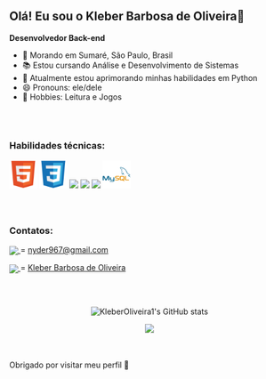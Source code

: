 ## Olá! Eu sou o Kleber Barbosa de Oliveira👋
   **Desenvolvedor Back-end**

- 📍 Morando em Sumaré, São Paulo, Brasil
- 📚 Estou cursando Análise e Desenvolvimento de Sistemas
- 🌱 Atualmente estou aprimorando minhas habilidades em Python
- 😄 Pronouns: ele/dele
- 🏓 Hobbies: Leitura e Jogos

##

<br>
  <h3> Habilidades técnicas: </h3>
  <div style="display: inline_block">  
  <img height="50" src="https://raw.githubusercontent.com/devicons/devicon/master/icons/html5/html5-original.svg"/>
  <img height="50" src="https://raw.githubusercontent.com/devicons/devicon/master/icons/css3/css3-original.svg">
  <img height="50" src="https://user-images.githubusercontent.com/25181517/117447155-6a868a00-af3d-11eb-9cfe-245df15c9f3f.png"/>
  <img height="50" src="https://user-images.githubusercontent.com/25181517/183423507-c056a6f9-1ba8-4312-a350-19bcbc5a8697.png"/>
  <img height="50" src="https://user-images.githubusercontent.com/25181517/192108372-f71d70ac-7ae6-4c0d-8395-51d8870c2ef0.png"/>
  <img height="50" src="https://github.com/devicons/devicon/blob/master/icons/mysql/mysql-original-wordmark.svg">
  </div>
  <br>
  <br>

##

<h3> Contatos: </h3>
  
  <a href="mailto:nyder967@gmail.com"> <img align="center" src="https://img.shields.io/badge/Gmail-D14836?style=for-the-badge&logo=gmail&logoColor=white"/> </a>
= [nyder967@gmail.com](mailto:nyder967@gmail.com)

  <a href="https://www.linkedin.com/in/carolina-dornas/" target="_blank"> <img align="center" src="https://img.shields.io/badge/LinkedIn-0077B5?style=for-the-badge&logo=linkedin&logoColor=white"/> </a>
 = [Kleber Barbosa de Oliveira](https://www.linkedin.com/in/kleberbarbosadeoliveira1/)

##

<br>
<div align="center">

![KleberOliveira1's GitHub stats](https://github-readme-stats.vercel.app/api?username=KleberOliveira1&show_icons=true&theme=dark)

<img height="180em" src="https://github-readme-stats.vercel.app/api/top-langs/?username=KleberOliveira1&layout=compact&langs_count=16&theme=dark"/>

</div>

##

<br>
Obrigado por visitar meu perfil 🚀
